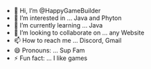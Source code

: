 - 👋 Hi, I’m @HappyGameBuilder
- 👀 I’m interested in ... Java and Phyton
- 🌱 I’m currently learning ... Java
- 💞️ I’m looking to collaborate on ... any Website
- 📫 How to reach me ... Discord, Gmail
- 😄 Pronouns: ... Sup Fam
- ⚡ Fun fact: ... I like games

<!---
HappyGameBuilder/HappyGameBuilder is a ✨ special ✨ repository because its `README.md` (this file) appears on your GitHub profile.
You can click the Preview link to take a look at your changes.
--->
